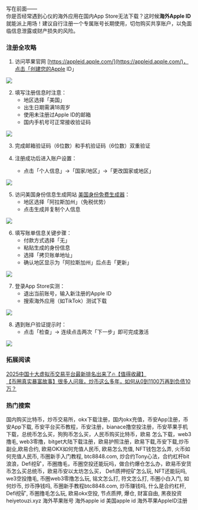 写在前面——  
你是否经常遇到心仪的海外应用在国内App Store无法下载？这时候**海外Apple ID**就能派上用场！建议自行注册一个专属账号长期使用，切勿购买共享账户，以免面临信息泄露或财产损失的风险。

### 注册全攻略  
1. 访问苹果官网 [https://appleid.apple.com/](https://appleid.apple.com/)，点击「创建您的Apple ID」  

![](https://ac63e02.webp.li/appleid-001.png)  

2. 填写注册信息时注意：  
   - 地区选择「美国」  
   - 出生日期需满18周岁  
   - 使用未注册过Apple ID的邮箱  
   - 国内手机号可正常接收验证码  

![](https://ac63e02.webp.li/appleid-002.png)  

3. 完成邮箱验证码（6位数）和手机验证码（6位数）双重验证  

4. 注册成功后进入账户设置：  
   - 点击「个人信息」→「国家/地区」→「更改国家或地区」  

![](https://ac63e02.webp.li/appleid-003.png)  

5. 访问美国身份信息生成网站 [美国身份免费生成器](https://www.fakepersongenerator.com/Random1/generate_identity)：  
   - 地区选择「阿拉斯加州」（免税优势）  
   - 点击生成并复制个人信息  

![](https://ac63e02.webp.li/appleid-004.png)  

6. 填写账单信息关键步骤：  
   - 付款方式选择「无」  
   - 粘贴生成的身份信息  
   - 选择「拷贝账单地址」  
   - 确认地区显示为「阿拉斯加州」后点击「更新」  

![](https://ac63e02.webp.li/appleid-005.png)  

7. 登录App Store实测：  
   - 退出当前账号，输入新注册的Apple ID  
   - 搜索海外应用（如TikTok）测试下载  

![](https://ac63e02.webp.li/appleid-006.png)  

8. 遇到账户验证提示时：  
   - 点击「检查」→ 连续点击两次「下一步」即可完成激活  

![](https://ac63e02.webp.li/appleid-007.png)  

### 拓展阅读  
[2025中国十大虚拟币交易平台最新排名出来了🔥【值得收藏】](https://btc8844.com/top-10-exchanges/)  
[【币圈真实暴富故事】很多人问我，炒币这么多年，如何从0到1100万再到负债10万？](https://heiyetouzi.xyz/biquanstory001/)  

### 热门搜索  
国内购买比特币，炒币交易所，okx下载注册，国内okx充值，币安App注册，币安App下载, 币安平台买币教程，币安注册，bianace撸空投注册，币安苹果手机下载，总统币怎么买，狗狗币怎么买，人民币购买比特币，欧易 怎么下载，web3撸毛, web3零撸，bitget大陆下载注册，欧易护照注册，欧易下载,币安下载,炒币副业,欧易合约, 欧易OKX如何充值人民币, 欧易怎么充值, NFT钱包怎么弄, 火币如何充值人民币, 币圈新手入门教程, btc8848.com, 炒合约Tony心法，合约杠杆bit浪浪，Defi挖矿，币圈撸毛，币圈空投还能玩吗，做合约爆仓怎么办，欧易币安货币怎么买总统币，欧易币安以太坊怎么买， Defi质押挖矿怎么玩, NFT还能玩吗, we3空投撸毛, 币圈web3零撸怎么玩, 铭文怎么打, 符文怎么打, 币圈小白入门, 如何炒币, 炒币挣钱吗, 币圈新手教程btc8848.com, 炒币赚钱吗, 什么是合约杠杆, Defi挖矿, 币圈撸毛怎么玩, 欧易okx空投, 节点质押, 爆仓, 财富自由, 黑夜投资heiyetouzi.xyz 海外苹果账号 海外apple id 美国apple id 海外苹果AppleID注册